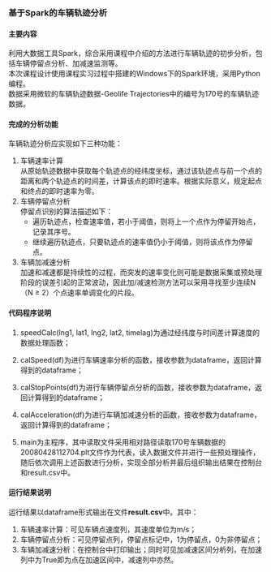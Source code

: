 ### 基于Spark的车辆轨迹分析

#### 主要内容  
利用大数据工具Spark，综合采用课程中介绍的方法进行车辆轨迹的初步分析，包括车辆停留点分析、加减速监测等。  
本次课程设计使用课程实习过程中搭建的Windows下的Spark环境，采用Python编程。  
数据采用微软的车辆轨迹数据-Geolife Trajectories中的编号为170号的车辆轨迹数据。  


#### 完成的分析功能
车辆轨迹分析应实现如下三种功能：
1. 车辆速率计算  
    从原始轨迹数据中获取每个轨迹点的经纬度坐标，通过该轨迹点与前一个点的距离和两个轨迹点的时间差，计算该点的即时速率。根据实际意义，规定起点和终点的即时速率为零。
2. 车辆停留点分析  
    停留点识别的算法描述如下：  
    - 遍历轨迹点，检查速率值，若小于阈值，则将上一个点作为停留开始点，记录其序号。
    - 继续遍历轨迹点，只要轨迹点的速率值仍小于阈值，则将该点作为停留点。
3. 车辆加减速分析  
    加速和减速都是持续性的过程，而突发的速率变化则可能是数据采集或预处理阶段的误差引起的正常波动，因此加/减速检测方法可以采用寻找至少连续N（N ≥ 2）个点速率单调变化的片段。  


#### 代码程序说明
1. speedCalc(lng1, lat1, lng2, lat2, timelag)为通过经纬度与时间差计算速度的数据处理函数；  

2. calSpeed(df)为进行车辆速率分析的函数，接收参数为dataframe，返回计算得到的dataframe；  

3. calStopPoints(df)为进行车辆停留点分析的函数，接收参数为dataframe，返回计算得到的dataframe；  

4. calAcceleration(df)为进行车辆加减速分析的函数，接收参数为dataframe，返回计算得到的dataframe；  

5. main为主程序，其中读取文件采用相对路径读取170号车辆数据的20080428112704.plt文件作为代表，读入数据文件并进行一些预处理操作，随后依次调用上述函数进行分析，实现全部分析并最后组织输出结果在控制台和result.csv中。  


#### 运行结果说明
运行结果以dataframe形式输出在文件**result.csv**中。其中：
1. 车辆速率计算：可见车辆点速度列，其速度单位为m/s；  
2. 车辆停留点分析：可见停留点列，停留点标记中，1为停留点，0为非停留点；  
3. 车辆加减速分析：在控制台中打印输出；同时可见加减速区间分析列，在加速列中为True即为点在加速区间中，减速列中亦然。